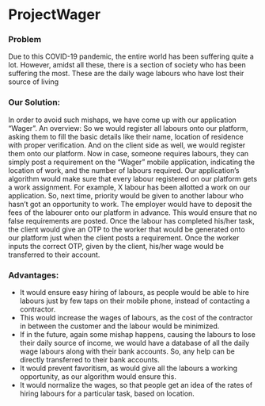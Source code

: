 # ProjectWager

### Problem

Due to this COVID-19 pandemic, the entire world has been suffering quite a lot. However, amidst all these, there is a section of society who has been suffering the most. These are the daily wage labours who have lost their source of living

### Our Solution:

In order to avoid such mishaps, we have come up with our application “Wager”.
An overview: 
So we would register all labours onto our platform, asking them to fill the basic details like their name, location of residence with proper verification. And on the client side as well, we would register them onto our platform. 
Now in case, someone requires labours, they can simply post a requirement on the “Wager” mobile application, indicating the location of work, and the number of labours required. 
Our application’s algorithm would make sure that every labour registered on our platform gets a work assignment. For example, X labour has been allotted a work on our application. So, next time, priority would be given to another labour who hasn’t got an opportunity to work. 
The employer would have to deposit the fees of the labourer onto our platform in advance. This would ensure that no false requirements are posted. Once the labour has completed his/her task, the client would give an OTP to the worker that would be generated onto our platform just when the client posts a requirement. Once the worker inputs the correct OTP, given by the client, his/her wage would be transferred to their account.

### Advantages: 

* It would ensure easy hiring of labours, as people would be able to hire labours just by few taps on their mobile phone, instead of contacting a contractor.
* This would increase the wages of labours, as the cost of the contractor in between the customer and the labour would be minimized.
*	If in the future, again some mishap happens, causing the labours to lose their daily source of income, we would have a database of all the daily wage labours along with their bank accounts. So, any help can be directly transferred to their bank accounts.
*	It would prevent favoritism, as would give all the labours a working opportunity, as our algorithm would ensure this.
*	It would normalize the wages, so that people get an idea of the rates of hiring labours for a particular task, based on location.


